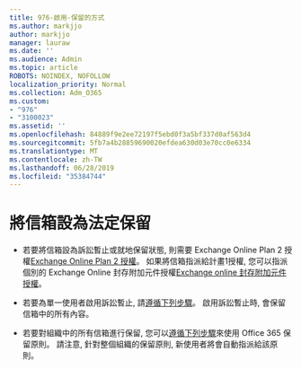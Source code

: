```yaml
---
title: 976-啟用-保留的方式
ms.author: markjjo
author: markjjo
manager: lauraw
ms.date: ''
ms.audience: Admin
ms.topic: article
ROBOTS: NOINDEX, NOFOLLOW
localization_priority: Normal
ms.collection: Adm_O365
ms.custom:
- "976"
- "3100023"
ms.assetid: ''
ms.openlocfilehash: 84889f9e2ee72197f5ebd0f3a5bf337d0af563d4
ms.sourcegitcommit: 5fb7a4b28859690020efdea630d03e70cc0e6334
ms.translationtype: MT
ms.contentlocale: zh-TW
ms.lasthandoff: 06/28/2019
ms.locfileid: "35384744"
---
```

# <a name="place-a-mailbox-on-legal-hold"></a>將信箱設為法定保留

- 若要將信箱設為訴訟暫止或就地保留狀態, 則需要 Exchange Online Plan 2 授權[Exchange Online Plan 2 授權](https://docs.microsoft.com/office365/servicedescriptions/office-365-platform-service-description/office-365-plan-options)。 如果將信箱指派給計畫1授權, 您可以指派個別的 Exchange Online 封存附加元件授權[Exchange online 封存附加元件授權](https://docs.microsoft.com/office365/servicedescriptions/exchange-online-archiving-service-description)。

- 若要為單一使用者啟用訴訟暫止, 請[遵循下列步驟](https://docs.microsoft.com/office365/SecurityCompliance/place-a-mailbox-on-litigation-hold)。 啟用訴訟暫止時, 會保留信箱中的所有內容。

- 若要對組織中的所有信箱進行保留, 您可以[遵循下列步驟](https://docs.microsoft.com/office365/securitycompliance/retention-policies#applying-a-retention-policy-to-an-entire-organization-or-specific-locations)來使用 Office 365 保留原則。 請注意, 針對整個組織的保留原則, 新使用者將會自動指派給該原則。
